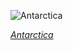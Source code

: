
![Antarctica](https://www.gstatic.com/prettyearth/assets/full/1010.jpg)

*[Antarctica](https://www.google.com/maps/@-76.646349,160.41473,14z/data=!3m1!1e3)*
